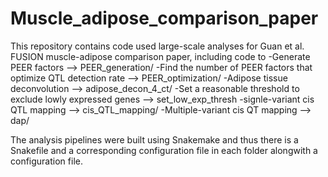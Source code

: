 # Muscle_adipose_comparison_paper
This repository contains code used large-scale analyses for Guan et al. FUSION muscle-adipose comparison paper, including code to 
-Generate PEER factors --> PEER_generation/
-Find the number of PEER factors that optimize QTL detection rate --> PEER_optimization/
-Adipose tissue deconvolution --> adipose_decon_4_ct/
-Set a reasonable threshold to exclude lowly expressed genes --> set_low_exp_thresh
-signle-variant cis QTL mapping --> cis_QTL_mapping/
-Multiple-variant cis QT mapping --> dap/

The analysis pipelines were built using Snakemake and thus there is a Snakefile and a corresponding configuration file in each folder alongwith a configuration file. 

